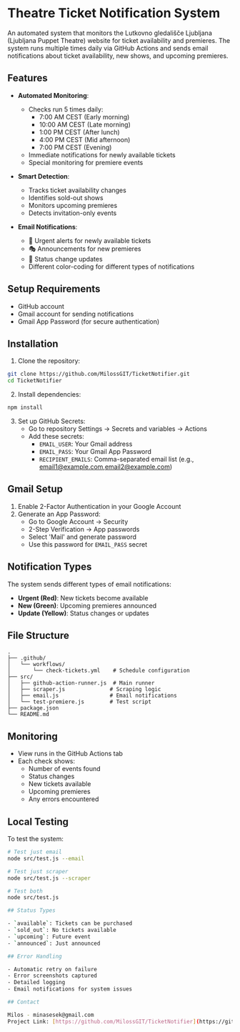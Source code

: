 # Theatre Ticket Notification System

An automated system that monitors the Lutkovno gledališče Ljubljana (Ljubljana Puppet Theatre) website for ticket availability and premieres. The system runs multiple times daily via GitHub Actions and sends email notifications about ticket availability, new shows, and upcoming premieres.

## Features

- **Automated Monitoring**:

  - Checks run 5 times daily:
    - 7:00 AM CEST (Early morning)
    - 10:00 AM CEST (Late morning)
    - 1:00 PM CEST (After lunch)
    - 4:00 PM CEST (Mid afternoon)
    - 7:00 PM CEST (Evening)
  - Immediate notifications for newly available tickets
  - Special monitoring for premiere events

- **Smart Detection**:

  - Tracks ticket availability changes
  - Identifies sold-out shows
  - Monitors upcoming premieres
  - Detects invitation-only events

- **Email Notifications**:
  - 🚨 Urgent alerts for newly available tickets
  - 🎭 Announcements for new premieres
  - 📢 Status change updates
  - Different color-coding for different types of notifications

## Setup Requirements

- GitHub account
- Gmail account for sending notifications
- Gmail App Password (for secure authentication)

## Installation

1. Clone the repository:

```bash
git clone https://github.com/MilossGIT/TicketNotifier.git
cd TicketNotifier
```

2. Install dependencies:

```bash
npm install
```

3. Set up GitHub Secrets:
   - Go to repository Settings → Secrets and variables → Actions
   - Add these secrets:
     - `EMAIL_USER`: Your Gmail address
     - `EMAIL_PASS`: Your Gmail App Password
     - `RECIPIENT_EMAILS`: Comma-separated email list (e.g., email1@example.com,email2@example.com)

## Gmail Setup

1. Enable 2-Factor Authentication in your Google Account
2. Generate an App Password:
   - Go to Google Account → Security
   - 2-Step Verification → App passwords
   - Select 'Mail' and generate password
   - Use this password for `EMAIL_PASS` secret

## Notification Types

The system sends different types of email notifications:

- **Urgent (Red)**: New tickets become available
- **New (Green)**: Upcoming premieres announced
- **Update (Yellow)**: Status changes or updates

## File Structure

```
.
├── .github/
│   └── workflows/
│       └── check-tickets.yml    # Schedule configuration
├── src/
│   ├── github-action-runner.js  # Main runner
│   ├── scraper.js              # Scraping logic
│   ├── email.js                # Email notifications
│   └── test-premiere.js        # Test script
├── package.json
└── README.md
```

## Monitoring

- View runs in the GitHub Actions tab
- Each check shows:
  - Number of events found
  - Status changes
  - New tickets available
  - Upcoming premieres
  - Any errors encountered

## Local Testing

To test the system:

```bash
# Test just email
node src/test.js --email

# Test just scraper
node src/test.js --scraper

# Test both
node src/test.js

## Status Types

- `available`: Tickets can be purchased
- `sold_out`: No tickets available
- `upcoming`: Future event
- `announced`: Just announced

## Error Handling

- Automatic retry on failure
- Error screenshots captured
- Detailed logging
- Email notifications for system issues

## Contact

Milos - minasesek@gmail.com
Project Link: [https://github.com/MilossGIT/TicketNotifier](https://github.com/MilossGIT/TicketNotifier)
```
